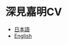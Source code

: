 # 深見嘉明CV
* [日本語](https://github.com/icat-lab/CurriculumVitae.md)
* [English](https://github.com/icat-lab/icat_lab/blob/master/yoshiaki-cv-en.md)
